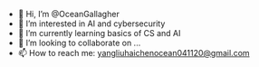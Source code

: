 - 👋 Hi, I’m @OceanGallagher
- 👀 I’m interested in AI and cybersecurity
- 🌱 I’m currently learning basics of CS and AI
- 💞️ I’m looking to collaborate on ...
- 📫 How to reach me: yangliuhaichenocean041120@gmail.com

<!---
OceanGallagher/OceanGallagher is a ✨ special ✨ repository because its `README.md` (this file) appears on your GitHub profile.
You can click the Preview link to take a look at your changes.
--->

